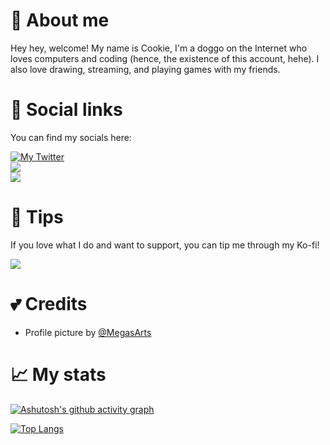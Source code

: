 # 🍪 About me

Hey hey, welcome! My name is Cookie, I'm a doggo on the Internet who loves computers and coding (hence, the existence of this account, hehe). I also love drawing, streaming, and playing games with my friends.

# 🔗 Social links

You can find my socials here:

<a href="https://twitter.com/CookieCollie" target="_blank" style="margin-bottom: 12px;">
  <img src="https://img.shields.io/badge/Twitter:%20CookieCollie-1DA1F2?style=for-the-badge&logo=twitter&logoColor=white" alt="My Twitter"/>
</a>

<br/>

<a href="https://www.twitch.tv/cookiecollie" target="_blank">
  <img src="https://img.shields.io/badge/Twitch:%20cookiecollie-9146FF?style=for-the-badge&logo=twitch&logoColor=white"/>
</a>

<br/>

<a href="https://discord.gg/YrhgDeSZDX" target="_blank">
  <img src="https://img.shields.io/badge/Discord:%20the%20chocoland-5865F2?style=for-the-badge&logo=discord&logoColor=white"/>
</a>


# 💸 Tips

If you love what I do and want to support, you can tip me through my Ko-fi!

<a href="https://ko-fi.com/cookiecollie" target="_blank">
  <img src="https://img.shields.io/badge/Ko--fi:%20cookiecollie-F16061?style=for-the-badge&logo=ko-fi&logoColor=white"/>
</a>

# 💕 Credits

+ Profile picture by [@MegasArts](https://twitter.com/megasarts)

# 📈 My stats

[![Ashutosh's github activity graph](https://github-readme-activity-graph.vercel.app/graph?username=cookiecollie&theme=react-dark)](https://github.com/ashutosh00710/github-readme-activity-graph)

[![Top Langs](https://github-readme-stats.vercel.app/api/top-langs/?username=cookiecollie&layout=donut)](https://github.com/anuraghazra/github-readme-stats)
